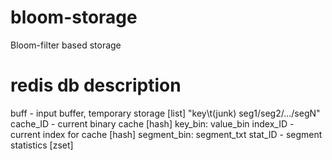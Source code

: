 # bloom-storage
Bloom-filter based storage

# redis db description

buff     - input buffer, temporary storage [list] "key\t(junk) seg1/seg2/.../segN"
cache_ID - current binary cache [hash] key_bin: value_bin
index_ID - current index for cache [hash] segment_bin: segment_txt
stat_ID  - segment statistics [zset]
